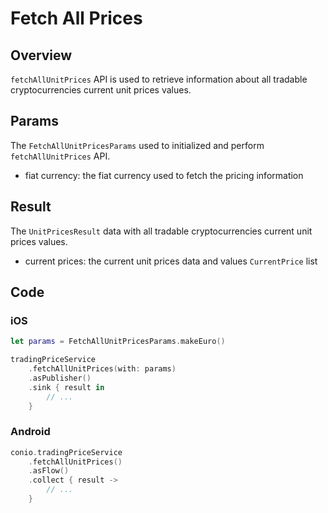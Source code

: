 # Fetch All Prices

## Overview

`fetchAllUnitPrices` API is used to retrieve information about all tradable cryptocurrencies current unit prices values.

## Params

The `FetchAllUnitPricesParams` used to initialized and perform `fetchAllUnitPrices` API.

- fiat currency: the fiat currency used to fetch the pricing information

## Result

The `UnitPricesResult` data with all tradable cryptocurrencies current unit prices values.

- current prices: the current unit prices data and values `CurrentPrice` list

## Code

### iOS
```swift
let params = FetchAllUnitPricesParams.makeEuro()

tradingPriceService
    .fetchAllUnitPrices(with: params)
    .asPublisher()
    .sink { result in
        // ...
    }
```

### Android
```kotlin
conio.tradingPriceService
    .fetchAllUnitPrices()
    .asFlow()
    .collect { result ->
        // ...
    }
```